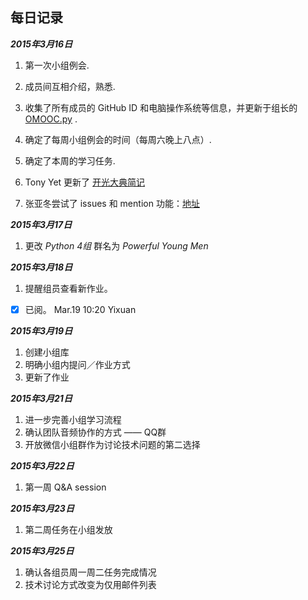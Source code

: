 **每日记录**
---

***2015年3月16日***

1. 第一次小组例会.

2. 成员间互相介绍，熟悉.

3. 收集了所有成员的 GitHub ID 和电脑操作系统等信息，并更新于组长的 [OMOOC.py](https://github.com/yzha3917/omooc.py/blob/master/member.md) .

4. 确定了每周小组例会的时间（每周六晚上八点）.

5. 确定了本周的学习任务.

6. Tony Yet 更新了 [开光大典简记](https://github.com/tonyyet/pythoncamp0/blob/master/source/diary/Day0.md)

7. 张亚冬尝试了 issues 和 mention 功能：[地址](https://github.com/yzha3917/omooc.py/issues/1)



***2015年3月17日***

1. 更改 _Python 4组_ 群名为 _Powerful Young Men_


***2015年3月18日***

1. 提醒组员查看新作业。
- [x] 已阅。 Mar.19 10:20 Yixuan


***2015年3月19日***

1. 创建小组库
2. 明确小组内提问／作业方式
3. 更新了作业


***2015年3月21日***

1. 进一步完善小组学习流程
2. 确认团队音频协作的方式 —— QQ群
3. 开放微信小组群作为讨论技术问题的第二选择


***2015年3月22日***

1. 第一周 Q&A session

***2015年3月23日***

1. 第二周任务在小组发放


***2015年3月25日***

1. 确认各组员周一周二任务完成情况
2. 技术讨论方式改变为仅用邮件列表



